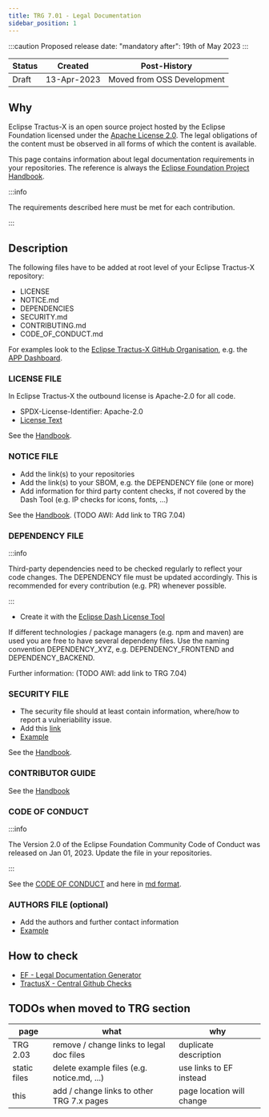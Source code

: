 ```yaml
---
title: TRG 7.01 - Legal Documentation
sidebar_position: 1
---
```


:::caution
Proposed release date: "mandatory after": 19th of May 2023
:::

| Status | Created     | Post-History  |
|--------|-------------|---------------|
| Draft  | 13-Apr-2023 | Moved from OSS Development           |

## Why

Eclipse Tractus-X is an open source project hosted by the Eclipse Foundation licensed under the [Apache License 2.0](https://spdx.org/licenses/Apache-2.0). The legal obligations of the content must be observed in all forms of which the content is available.

This page contains information about legal documentation requirements in your repositories. The reference is always the [Eclipse Foundation Project Handbook](https://www.eclipse.org/projects/handbook/#legaldoc).

:::info

The requirements described here must be met for each contribution.

:::

## Description

The following files have to be added at root level of your Eclipse Tractus-X repository:

- LICENSE
- NOTICE.md
- DEPENDENCIES
- SECURITY.md
- CONTRIBUTING.md
- CODE_OF_CONDUCT.md

For examples look to the [Eclipse Tractus-X GitHub Organisation](https://github.com/eclipse-tractusx), e.g. the [APP Dashboard](https://github.com/eclipse-tractusx/app-dashboard).

### LICENSE FILE

In Eclipse Tractus-X the outbound license is Apache-2.0 for all code.

- SPDX-License-Identifier: Apache-2.0
- [License Text](https://www.apache.org/licenses/LICENSE-2.0.txt)

See the [Handbook](https://www.eclipse.org/projects/handbook/#legaldoc-license).

### NOTICE FILE

- Add the link(s) to your repositories
- Add the link(s) to your SBOM, e.g. the DEPENDENCY file (one or more)
- Add information for third party content checks, if not covered by the Dash Tool (e.g. IP checks for icons, fonts, ...)

See the [Handbook](https://www.eclipse.org/projects/handbook/#legaldoc-notice).
(TODO AWI: Add link to TRG 7.04)

### DEPENDENCY FILE

:::info

Third-party dependencies need to be checked regularly to reflect your code changes. The DEPENDENCY file must be updated accordingly. This is recommended for every contribution (e.g. PR) whenever possible.

:::

- Create it with the [Eclipse Dash License Tool](https://www.eclipse.org/projects/handbook/#ip-license-tool)

If different technologies / package managers (e.g. npm and maven) are used you are free to have several dependeny files. Use the naming convention DEPENDENCY_XYZ, e.g. DEPENDENCY_FRONTEND and DEPENDENCY_BACKEND.

Further information: (TODO AWI: add link to TRG 7.04)

### SECURITY FILE

- The security file should at least contain information, where/how to report a vulneriability issue.
- Add this [link](https://www.eclipse.org/security/)
- [Example](https://github.com/eclipse-tractusx/app-dashboard/blob/main/SECURITY.md)

See the [Handbook](https://www.eclipse.org/projects/handbook/#vulnerability).

### CONTRIBUTOR GUIDE

See the [Handbook](https://www.eclipse.org/projects/handbook/#legaldoc-contributor)

### CODE OF CONDUCT

:::info

The Version 2.0  of the Eclipse Foundation Community Code of Conduct was released on Jan 01, 2023.
Update the file in your repositories.

:::

See the [CODE OF CONDUCT](https://www.eclipse.org/org/documents/Community_Code_of_Conduct.php)
and here in [md format](https://raw.githubusercontent.com/eclipse/.github/master/CODE_OF_CONDUCT.md).

### AUTHORS FILE (optional)

- Add the authors and further contact information
- [Example](https://github.com/eclipse-tractusx/sldt-digital-twin-registry/blob/main/AUTHORS.md)

## How to check

- [EF - Legal Documentation Generator](https://www.eclipse.org/projects/tools/documentation.php?id=automotive.tractusx)
- [TractusX - Central Github Checks](https://eclipse-tractusx.github.io/docs/github-checks)

## TODOs when moved to TRG section

| page | what     | why  |
|--------|-------------|---------------|
| TRG 2.03  | remove / change links to legal doc files | duplicate description           |
| static files  | delete example files (e.g. notice.md, ...) | use links to EF instead           |
| this  | add / change links to other TRG 7.x pages | page location will change          |
